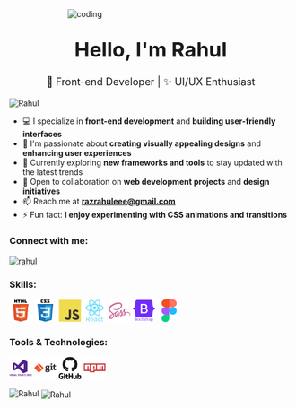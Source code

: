 <img align="right" alt="coding" width="400" src="https://camo.githubusercontent.com/19db51af5f90f1b152bc0b9078f5fe97053955be5074f03f17019c70345bdcdb/68747470733a2f2f6d69726f2e6d656469756d2e636f6d2f6d61782f313336302f302a37513379765349765f7430696f4a2d5a2e676966">

<div align="center">
  <h1 style="font-size: 36px; font-weight: bold;">Hello, I'm Rahul</h1>
  <p style="font-size: 18px;">🎨 Front-end Developer | ✨ UI/UX Enthusiast</p>
</div>

<p align="left"> <img src="https://komarev.com/ghpvc/?username=razrahul&label=Profile%20views&color=0e75b6&style=flat" alt="Rahul" /> </p>

- 💻 I specialize in **front-end development** and **building user-friendly interfaces**
- 🌟 I'm passionate about **creating visually appealing designs** and **enhancing user experiences**
- 🚀 Currently exploring **new frameworks and tools** to stay updated with the latest trends
- 👯 Open to collaboration on **web development projects** and **design initiatives**
- 📫 Reach me at **razrahuleee@gmail.com**
- ⚡ Fun fact: **I enjoy experimenting with CSS animations and transitions**

<h3 align="left">Connect with me:</h3>
<p align="left">
<a href="https://linkedin.com/in/rahul" target="_blank"><img align="center" src="https://raw.githubusercontent.com/rahuldkjain/github-profile-readme-generator/master/src/images/icons/Social/linked-in-alt.svg" alt="rahul" height="30" width="40" /></a>
</p>

<h3 align="left">Skills:</h3>
<p align="left">
  <img src="https://raw.githubusercontent.com/devicons/devicon/master/icons/html5/html5-original-wordmark.svg" alt="html5" width="40" height="40"/>
  <img src="https://raw.githubusercontent.com/devicons/devicon/master/icons/css3/css3-original-wordmark.svg" alt="css3" width="40" height="40"/>
  <img src="https://raw.githubusercontent.com/devicons/devicon/master/icons/javascript/javascript-original.svg" alt="javascript" width="40" height="40"/>
  <img src="https://raw.githubusercontent.com/devicons/devicon/master/icons/react/react-original-wordmark.svg" alt="react" width="40" height="40"/>
  <img src="https://raw.githubusercontent.com/devicons/devicon/master/icons/sass/sass-original.svg" alt="sass" width="40" height="40"/>
  <img src="https://raw.githubusercontent.com/devicons/devicon/master/icons/bootstrap/bootstrap-plain-wordmark.svg" alt="bootstrap" width="40" height="40"/>
  <img src="https://raw.githubusercontent.com/devicons/devicon/master/icons/figma/figma-original.svg" alt="figma" width="40" height="40"/>
</p>

<h3 align="left">Tools & Technologies:</h3>
<p align="left">
  <img src="https://raw.githubusercontent.com/devicons/devicon/master/icons/visualstudio/visualstudio-plain-wordmark.svg" alt="visual studio code" width="40" height="40"/>
  <img src="https://raw.githubusercontent.com/devicons/devicon/master/icons/git/git-original-wordmark.svg" alt="git" width="40" height="40"/>
  <img src="https://raw.githubusercontent.com/devicons/devicon/master/icons/github/github-original-wordmark.svg" alt="github" width="40" height="40"/>
  <img src="https://raw.githubusercontent.com/devicons/devicon/master/icons/npm/npm-original-wordmark.svg" alt="npm" width="40" height="40"/>
</p>

<p><img align="left" src="https://github-readme-stats.vercel.app/api/top-langs?username=razrahul&show_icons=true&locale=en&layout=compact" alt="Rahul" /></p>

<p>&nbsp;<img align="center" src="https://github-readme-stats.vercel.app/api?username=razrahul&show_icons=true&locale=en" alt="Rahul" /></p>
